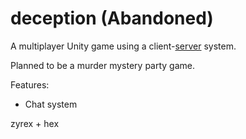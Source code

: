 # deception (Abandoned)

A multiplayer Unity game using a client-[server](https://github.com/hex248/deceptionserver/) system.

Planned to be a murder mystery party game.

Features:
- Chat system

zyrex + hex
